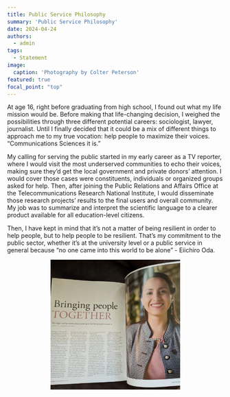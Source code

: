 ```yaml
---
title: Public Service Philosophy
summary: 'Public Service Philosophy'
date: 2024-04-24
authors:
  - admin
tags:
  - Statement
image:
  caption: 'Photography by Colter Peterson'
featured: true
focal_point: "top"
---
```


At age 16, right before graduating from high school, I found out what my life mission would be. Before making that life-changing decision, I weighed the possibilities through three different potential careers: sociologist, lawyer, journalist. Until I finally decided that it could be a mix of different things to approach me to my true vocation: help people to maximize their voices. “Communications Sciences it is.” 

My calling for serving the public started in my early career as a TV reporter, where I would visit the most underserved communities to echo their voices, making sure they’d get the local government and private donors’ attention. I would cover those cases were constituents, individuals or organized groups asked for help. Then, after joining the Public Relations and Affairs Office at the Telecommunications Research National Institute, I would disseminate those research projects’ results to the final users and overall community. My job was to summarize and interpret the scientific language to a clearer product available for all education-level citizens.  

Then, I have kept in mind that it’s not a matter of being resilient in order to help people, but to help people to be resilient. That’s my commitment to the public sector, whether it’s at the university level or a public service in general because “no one came into this world to be alone” - Eiichiro Oda. 

<div style="display: flex; justify-content: center;">
    <img src="magazine.jpg" alt="figure" width="60%">
</div>


